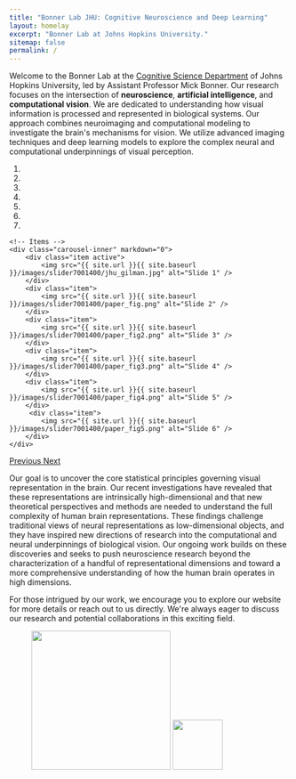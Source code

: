 ```yaml
---
title: "Bonner Lab JHU: Cognitive Neuroscience and Deep Learning"
layout: homelay
excerpt: "Bonner Lab at Johns Hopkins University."
sitemap: false
permalink: /
---
```


Welcome to the Bonner Lab at the [Cognitive Science Department](https://cogsci.jhu.edu) of Johns Hopkins University, led by Assistant Professor Mick Bonner. Our research focuses on the intersection of **neuroscience**, **artificial intelligence**, and **computational vision**. We are dedicated to understanding how visual information is processed and represented in biological systems. Our approach combines neuroimaging and computational modeling to investigate the brain's mechanisms for vision. We utilize advanced imaging techniques and deep learning models to explore the complex neural and computational underpinnings of visual perception.


<div markdown="0" id="carousel" class="carousel slide" data-ride="carousel" data-interval="4000" data-pause="hover" >
    <!-- Menu -->
    <ol class="carousel-indicators">
        <li data-target="#carousel" data-slide-to="0" class="active"></li>
        <li data-target="#carousel" data-slide-to="1"></li>
        <li data-target="#carousel" data-slide-to="2"></li>
        <li data-target="#carousel" data-slide-to="3"></li>
        <li data-target="#carousel" data-slide-to="4"></li>
        <li data-target="#carousel" data-slide-to="5"></li>
        <li data-target="#carousel" data-slide-to="6"></li>
    </ol>

    <!-- Items -->
    <div class="carousel-inner" markdown="0">
        <div class="item active">
            <img src="{{ site.url }}{{ site.baseurl }}/images/slider7001400/jhu_gilman.jpg" alt="Slide 1" />
        </div>
        <div class="item">
            <img src="{{ site.url }}{{ site.baseurl }}/images/slider7001400/paper_fig.png" alt="Slide 2" />
        </div>
        <div class="item">
            <img src="{{ site.url }}{{ site.baseurl }}/images/slider7001400/paper_fig2.png" alt="Slide 3" />
        </div>
        <div class="item">
            <img src="{{ site.url }}{{ site.baseurl }}/images/slider7001400/paper_fig3.png" alt="Slide 4" />
        </div>
        <div class="item">
            <img src="{{ site.url }}{{ site.baseurl }}/images/slider7001400/paper_fig4.png" alt="Slide 5" />
        </div>       
         <div class="item">
            <img src="{{ site.url }}{{ site.baseurl }}/images/slider7001400/paper_fig5.png" alt="Slide 6" />
        </div>
    </div>

  <a class="left carousel-control" href="#carousel" role="button" data-slide="prev">
    <span class="glyphicon glyphicon-chevron-left" aria-hidden="true"></span>
    <span class="sr-only">Previous</span>
  </a>
  <a class="right carousel-control" href="#carousel" role="button" data-slide="next">
    <span class="glyphicon glyphicon-chevron-right" aria-hidden="true"></span>
    <span class="sr-only">Next</span>
  </a>
</div>

Our goal is to uncover the core statistical principles governing visual representation in the brain. Our recent investigations have revealed that these representations are intrinsically high-dimensional and that new theoretical perspectives and methods are needed to understand the full complexity of human brain representations. These findings challenge traditional views of neural representations as low-dimensional objects, and they have inspired new directions of research into the computational and neural underpinnings of biological vision. Our ongoing work builds on these discoveries and seeks to push neuroscience research beyond the characterization of a handful of representational dimensions and toward a more comprehensive understanding of how the human brain operates in high dimensions. 


For those intrigued by our work, we encourage you to explore our website for more details or reach out to us directly. We're always eager to discuss our research and potential collaborations in this exciting field.

<figure class="fourth">
  <img src="{{ site.url }}{{ site.baseurl }}/images/logopic/jhu_logo.jpg" style="width: 250px">
  <img src="{{ site.url }}{{ site.baseurl }}/images/logopic/nsf_logo.jpg" style="width: 90px">
  <!-- <img src="{{ site.url }}{{ site.baseurl }}/images/logopic/Logo_Nanofront.jpg" style="width: 110px">
  <img src="{{ site.url }}{{ site.baseurl }}/images/logopic/Logo_NWO.jpg" style="width: 120px">
  <img src="{{ site.url }}{{ site.baseurl }}/images/logopic/Logo_ERC.jpg" style="width: 110px"> -->
</figure>
